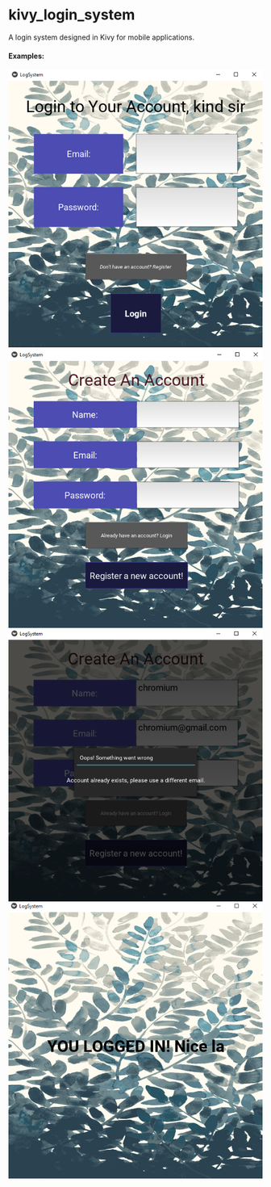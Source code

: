 # kivy_login_system

A login system designed in Kivy for mobile applications.

#### Examples:

![alt text](https://github.com/chromium7/kivy_login_system/blob/master/sc1.png?raw=true)
![alt text](https://github.com/chromium7/kivy_login_system/blob/master/sc2.png?raw=true)
![alt text](https://github.com/chromium7/kivy_login_system/blob/master/sc3.png?raw=true)
![alt text](https://github.com/chromium7/kivy_login_system/blob/master/sc4.png?raw=true)
